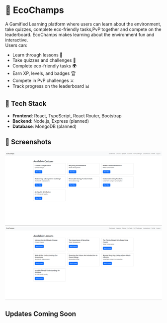 # 🌱 EcoChamps 
A Gamified Learning platform where users can learn about the environment, take quizzes, complete eco-friendly tasks,PvP together and compete on the leaderboard.
EcoChamps makes learning about the environment fun and interactive.  
Users can:
- Learn through lessons 📝
- Take quizzes and challenges 🧠
- Complete eco-friendly tasks 🌍
- Earn XP, levels, and badges 🏆
- Compete in PvP challenges ⚔️
- Track progress on the leaderboard 📊
## 🚀 Tech Stack
- **Frontend**: React, TypeScript, React Router, Bootstrap
- **Backend**: Node.js, Express (planned)
- **Database**: MongoDB (planned)
## 📸 Screenshots
![Quizz](src/assets/screenshots/Quizz.png)
![Lessons](src/assets/screenshots/lessons.png)


## Updates Coming Soon
